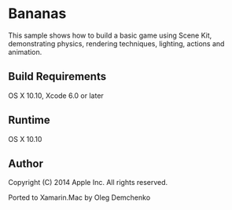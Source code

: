 Bananas
========

This sample shows how to build a basic game using Scene Kit, demonstrating physics, rendering techniques, lighting, actions and animation.


Build Requirements
------------------

OS X 10.10, Xcode 6.0 or later

Runtime
------------------
OS X 10.10

Author
------ 
Copyright (C) 2014 Apple Inc. All rights reserved.

Ported to Xamarin.Mac by Oleg Demchenko